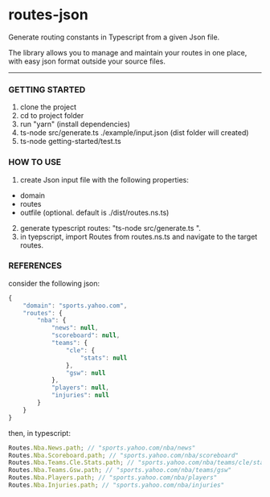 # routes-json
Generate routing constants in Typescript from a given Json file.

The library allows you to manage and maintain your routes in one place,
with easy json format outside your source files.

______________________________________________________________________

### GETTING STARTED
1. clone the project
2. cd to project folder
3. run "yarn" (install dependencies)
4. ts-node src/generate.ts ./example/input.json (dist folder will created)
5. ts-node getting-started/test.ts

### HOW TO USE
1. create Json input file with the following properties:
- domain
- routes
- outfile (optional. default is ./dist/routes.ns.ts)

2. generate typescript routes: "ts-node src/generate.ts <json path>".
3. in tyepscript, import Routes from routes.ns.ts and navigate to the target routes.
  
### REFERENCES

consider the following json:
```javascript
{
    "domain": "sports.yahoo.com",
    "routes": {
        "nba": {
            "news": null,
            "scoreboard": null,
            "teams": {
                "cle": {
                    "stats": null
                },
                "gsw": null
            },
            "players": null,
            "injuries": null
        }
    }
}
```

then, in typescript:
```typescript
Routes.Nba.News.path; // "sports.yahoo.com/nba/news"
Routes.Nba.Scoreboard.path; // "sports.yahoo.com/nba/scoreboard"
Routes.Nba.Teams.Cle.Stats.path; // "sports.yahoo.com/nba/teams/cle/stats"
Routes.Nba.Teams.Gsw.path; // "sports.yahoo.com/nba/teams/gsw"
Routes.Nba.Players.path; // "sports.yahoo.com/nba/players"
Routes.Nba.Injuries.path; // "sports.yahoo.com/nba/injuries"
```

